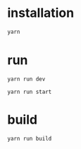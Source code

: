 # installation

```bash
yarn
```

# run

```bash
yarn run dev 
```

```bas
yarn run start
```

# build

```bash
yarn run build
```

